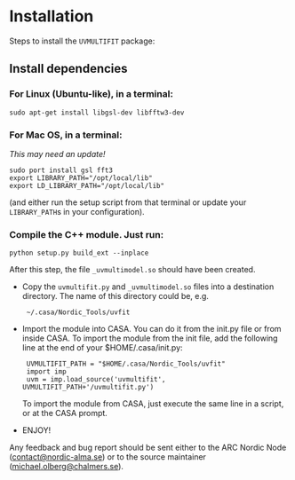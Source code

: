 # Installation

Steps to install the `UVMULTIFIT` package:

## Install dependencies

### For Linux (Ubuntu-like), in a terminal:

    sudo apt-get install libgsl-dev libfftw3-dev

### For Mac OS, in a terminal:
_This may need an update!_

    sudo port install gsl fft3
    export LIBRARY_PATH="/opt/local/lib"
    export LD_LIBRARY_PATH="/opt/local/lib"

(and either run the setup script from that terminal or update your
`LIBRARY_PATH`s in your configuration).

### Compile the C++ module. Just run:

    python setup.py build_ext --inplace

After this step, the file `_uvmultimodel.so` should have been created.

 * Copy the `uvmultifit.py` and `_uvmultimodel.so` files into a
   destination directory. The name of this directory could be, e.g.

        ~/.casa/Nordic_Tools/uvfit

 * Import the module into CASA. You can do it from the init.py file or
   from inside CASA. To import the module from the init file, add the
   following line at the end of your $HOME/.casa/init.py:

        UVMULTIFIT_PATH = "$HOME/.casa/Nordic_Tools/uvfit"
        import imp
        uvm = imp.load_source('uvmultifit', UVMULTIFIT_PATH+'/uvmultifit.py')

   To import the module from CASA, just execute the same line in a script,
   or at the CASA prompt.

 * ENJOY!

Any feedback and bug report should be sent either to the ARC Nordic
Node (contact@nordic-alma.se) or to the source maintainer
(michael.olberg@chalmers.se).
